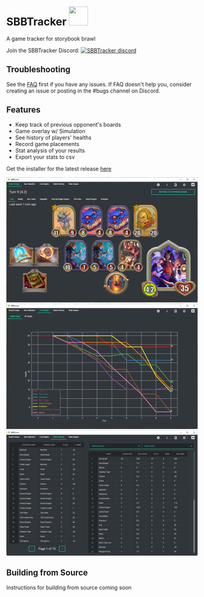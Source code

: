 # SBBTracker <img src="assets/icon.png" width="50" height="50">
A game tracker for storybook brawl

Join the SBBTracker Discord: [![SBBTracker discord](https://discordapp.com/api/guilds/909995539888762902/widget.png)](https://discord.gg/2AJctfj239)

## Troubleshooting
See the [FAQ](https://github.com/SBBTracker/SBBTracker/wiki/FAQ) first if you have any issues.
If FAQ doesn't help you, consider creating an issue or posting in the #bugs channel on Discord.

## Features
* Keep track of previous opponent's boards
* Game overlay w/ Simulation
* See history of players' healths
* Record game placements
* Stat analysis of your results
* Export your stats to csv

Get the installer for the latest release [here](https://github.com/SBBTracker/SBBTracker/releases/latest)

<img src="doc/sample-boardcomp.png">
<img src="doc/sample-graph.png">
<img src="doc/sample-stats.png">

## Building from Source
Instructions for building from source coming soon
